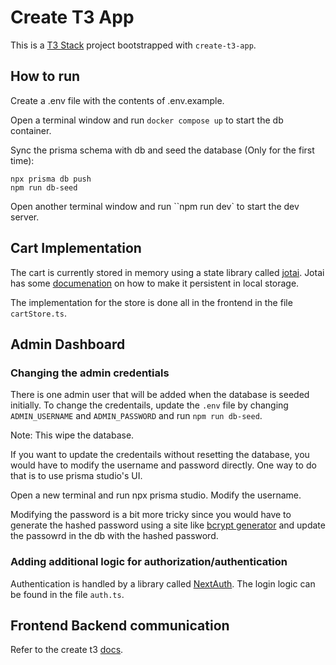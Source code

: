 # Create T3 App

This is a [T3 Stack](https://create.t3.gg/) project bootstrapped with `create-t3-app`.

## How to run

Create a .env file with the contents of .env.example.

Open a terminal window and run `docker compose up` to start the db container.

Sync the prisma schema with db and seed the database (Only for the first time):

```
npx prisma db push
npm run db-seed
```

Open another terminal window and run ``npm run dev` to start the dev server.

## Cart Implementation

The cart is currently stored in memory using a state library called [jotai](https://jotai.org/). Jotai has
some [documenation](https://jotai.org/docs/guides/persistence) on how to make it persistent in local storage.

The implementation for the store is done all in the frontend in the file `cartStore.ts`.

## Admin Dashboard

### Changing the admin credentials

There is one admin user that will be added when the database is seeded initially. To change the credentails, update the
`.env` file by changing `ADMIN_USERNAME` and `ADMIN_PASSWORD` and run `npm run db-seed`.

Note: This wipe the database.

If you want to update the credentails without resetting the database, you would have to modify the username and password directly.
One way to do that is to use prisma studio's UI.

Open a new terminal and run npx prisma studio. Modify the username.

Modifying the password is a bit more tricky since you would have to generate the hashed password using a site like [bcrypt generator](https://bcrypt-generator.com/) and
update the passowrd in the db with the hashed password.

### Adding additional logic for authorization/authentication

Authentication is handled by a library called [NextAuth](https://next-auth.js.org/). The login logic can be found in the file `auth.ts`.

## Frontend Backend communication

Refer to the create t3 [docs](https://create.t3.gg/en/usage/trpc).
